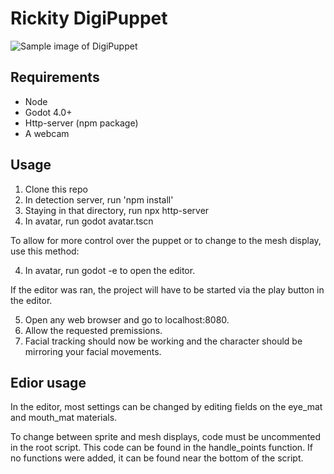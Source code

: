 # Rickity DigiPuppet

![Sample image of DigiPuppet](https://blogger.googleusercontent.com/img/b/R29vZ2xl/AVvXsEiaSM8LS2N1yxhh4VQjL6ZtnEaGHU3xtYHVToKX4vblKoa2m3Pv_UCeKQ-z8N0W8GhpAJJkDsjOX3-hzBP_0J5ObLoTr7yVGRLqPAkeQFGY90kqSp6_tjUp3r0tMHDVcHVCkxhU8pa6CGcqDaGgJeej_oPgPIpFHcvQ47m5K2NNNoikvdrQJmDm3T-1gA/w515-h525/Screenshot%20from%202023-06-25%2022-47-24.png)

## Requirements
* Node
* Godot 4.0+
* Http-server (npm package)
* A webcam

## Usage
1. Clone this repo
2. In detection server, run 'npm install' 
3. Staying in that directory, run npx http-server
4. In avatar, run godot avatar.tscn

To allow for more control over the puppet or to change to the mesh display, use this method:

4. In avatar, run godot -e to open the editor. 

If the editor was ran, the project will have to be started via the play button in the editor.

5. Open any web browser and go to localhost:8080.
6. Allow the requested premissions.
7. Facial tracking should now be working and the character should be mirroring your facial movements.

## Edior usage
In the editor, most settings can be changed by editing fields on the eye_mat and mouth_mat materials.

To change between sprite and mesh displays, code must be uncommented in the root script. This code can be found in the handle_points function. If no functions were added, it can be found near the bottom of the script.